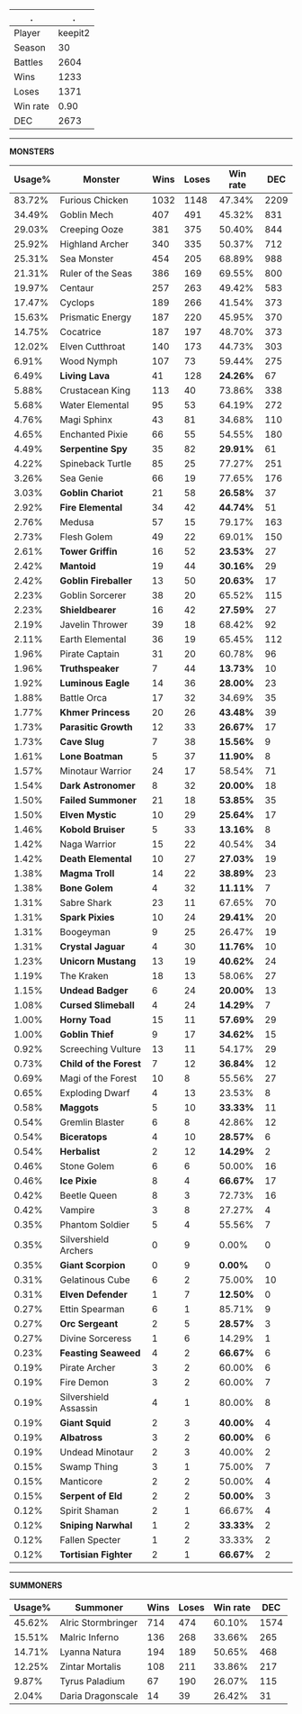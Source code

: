 .|.
|-|-
Player|keepit2
Season|30
Battles|2604
Wins|1233
Loses|1371
Win rate|0.90
DEC|2673

---
**MONSTERS**

Usage%|Monster|Wins|Loses|Win rate|DEC|
-|-|-|-|-|-|
83.72%|Furious Chicken|1032|1148|47.34%|2209|
34.49%|Goblin Mech|407|491|45.32%|831|
29.03%|Creeping Ooze|381|375|50.40%|844|
25.92%|Highland Archer|340|335|50.37%|712|
25.31%|Sea Monster|454|205|68.89%|988|
21.31%|Ruler of the Seas|386|169|69.55%|800|
19.97%|Centaur|257|263|49.42%|583|
17.47%|Cyclops|189|266|41.54%|373|
15.63%|Prismatic Energy|187|220|45.95%|370|
14.75%|Cocatrice|187|197|48.70%|373|
12.02%|Elven Cutthroat|140|173|44.73%|303|
6.91%|Wood Nymph|107|73|59.44%|275|
6.49%|**Living Lava**|41|128|**24.26%**|67|
5.88%|Crustacean King|113|40|73.86%|338|
5.68%|Water Elemental|95|53|64.19%|272|
4.76%|Magi Sphinx|43|81|34.68%|110|
4.65%|Enchanted Pixie|66|55|54.55%|180|
4.49%|**Serpentine Spy**|35|82|**29.91%**|61|
4.22%|Spineback Turtle|85|25|77.27%|251|
3.26%|Sea Genie|66|19|77.65%|176|
3.03%|**Goblin Chariot**|21|58|**26.58%**|37|
2.92%|**Fire Elemental**|34|42|**44.74%**|51|
2.76%|Medusa|57|15|79.17%|163|
2.73%|Flesh Golem|49|22|69.01%|150|
2.61%|**Tower Griffin**|16|52|**23.53%**|27|
2.42%|**Mantoid**|19|44|**30.16%**|29|
2.42%|**Goblin Fireballer**|13|50|**20.63%**|17|
2.23%|Goblin Sorcerer|38|20|65.52%|115|
2.23%|**Shieldbearer**|16|42|**27.59%**|27|
2.19%|Javelin Thrower|39|18|68.42%|92|
2.11%|Earth Elemental|36|19|65.45%|112|
1.96%|Pirate Captain|31|20|60.78%|96|
1.96%|**Truthspeaker**|7|44|**13.73%**|10|
1.92%|**Luminous Eagle**|14|36|**28.00%**|23|
1.88%|Battle Orca|17|32|34.69%|35|
1.77%|**Khmer Princess**|20|26|**43.48%**|39|
1.73%|**Parasitic Growth**|12|33|**26.67%**|17|
1.73%|**Cave Slug**|7|38|**15.56%**|9|
1.61%|**Lone Boatman**|5|37|**11.90%**|8|
1.57%|Minotaur Warrior|24|17|58.54%|71|
1.54%|**Dark Astronomer**|8|32|**20.00%**|18|
1.50%|**Failed Summoner**|21|18|**53.85%**|35|
1.50%|**Elven Mystic**|10|29|**25.64%**|17|
1.46%|**Kobold Bruiser**|5|33|**13.16%**|8|
1.42%|Naga Warrior|15|22|40.54%|34|
1.42%|**Death Elemental**|10|27|**27.03%**|19|
1.38%|**Magma Troll**|14|22|**38.89%**|23|
1.38%|**Bone Golem**|4|32|**11.11%**|7|
1.31%|Sabre Shark|23|11|67.65%|70|
1.31%|**Spark Pixies**|10|24|**29.41%**|20|
1.31%|Boogeyman|9|25|26.47%|19|
1.31%|**Crystal Jaguar**|4|30|**11.76%**|10|
1.23%|**Unicorn Mustang**|13|19|**40.62%**|24|
1.19%|The Kraken|18|13|58.06%|27|
1.15%|**Undead Badger**|6|24|**20.00%**|13|
1.08%|**Cursed Slimeball**|4|24|**14.29%**|7|
1.00%|**Horny Toad**|15|11|**57.69%**|29|
1.00%|**Goblin Thief**|9|17|**34.62%**|15|
0.92%|Screeching Vulture|13|11|54.17%|29|
0.73%|**Child of the Forest**|7|12|**36.84%**|12|
0.69%|Magi of the Forest|10|8|55.56%|27|
0.65%|Exploding Dwarf|4|13|23.53%|8|
0.58%|**Maggots**|5|10|**33.33%**|11|
0.54%|Gremlin Blaster|6|8|42.86%|12|
0.54%|**Biceratops**|4|10|**28.57%**|6|
0.54%|**Herbalist**|2|12|**14.29%**|2|
0.46%|Stone Golem|6|6|50.00%|16|
0.46%|**Ice Pixie**|8|4|**66.67%**|17|
0.42%|Beetle Queen|8|3|72.73%|16|
0.42%|Vampire|3|8|27.27%|4|
0.35%|Phantom Soldier|5|4|55.56%|7|
0.35%|Silvershield Archers|0|9|0.00%|0|
0.35%|**Giant Scorpion**|0|9|**0.00%**|0|
0.31%|Gelatinous Cube|6|2|75.00%|10|
0.31%|**Elven Defender**|1|7|**12.50%**|0|
0.27%|Ettin Spearman|6|1|85.71%|9|
0.27%|**Orc Sergeant**|2|5|**28.57%**|3|
0.27%|Divine Sorceress|1|6|14.29%|1|
0.23%|**Feasting Seaweed**|4|2|**66.67%**|6|
0.19%|Pirate Archer|3|2|60.00%|6|
0.19%|Fire Demon|3|2|60.00%|7|
0.19%|Silvershield Assassin|4|1|80.00%|8|
0.19%|**Giant Squid**|2|3|**40.00%**|4|
0.19%|**Albatross**|3|2|**60.00%**|6|
0.19%|Undead Minotaur|2|3|40.00%|2|
0.15%|Swamp Thing|3|1|75.00%|7|
0.15%|Manticore|2|2|50.00%|4|
0.15%|**Serpent of Eld**|2|2|**50.00%**|3|
0.12%|Spirit Shaman|2|1|66.67%|4|
0.12%|**Sniping Narwhal**|1|2|**33.33%**|2|
0.12%|Fallen Specter|1|2|33.33%|2|
0.12%|**Tortisian Fighter**|2|1|**66.67%**|2|

---
**SUMMONERS**

Usage%|Summoner|Wins|Loses|Win rate|DEC|
-|-|-|-|-|-|
45.62%|Alric Stormbringer|714|474|60.10%|1574|
15.51%|Malric Inferno|136|268|33.66%|265|
14.71%|Lyanna Natura|194|189|50.65%|468|
12.25%|Zintar Mortalis|108|211|33.86%|217|
9.87%|Tyrus Paladium|67|190|26.07%|115|
2.04%|Daria Dragonscale|14|39|26.42%|31|
